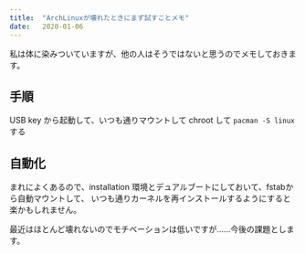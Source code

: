 ```yaml
---
title:  "ArchLinuxが壊れたときにまず試すことメモ"
date:   2020-01-06
---
```


私は体に染みついていますが、他の人はそうではないと思うのでメモしておきます。

## 手順

USB key から起動して、いつも通りマウントして chroot して `pacman -S linux` する

## 自動化

まれによくあるので、installation 環境とデュアルブートにしておいて、fstabから自動マウントして、
いつも通りカーネルを再インストールするようにすると楽かもしれません。

最近はほとんど壊れないのでモチベーションは低いですが……今後の課題とします。
